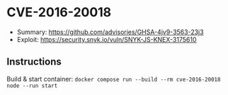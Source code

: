# CVE-2016-20018

- Summary: https://github.com/advisories/GHSA-4jv9-3563-23j3
- Exploit: https://security.snyk.io/vuln/SNYK-JS-KNEX-3175610

## Instructions

Build & start container: `docker compose run --build --rm cve-2016-20018 node --run start`
